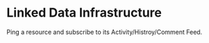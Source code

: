 Linked Data Infrastructure
==========================

Ping a resource and subscribe to its Activity/Histroy/Comment Feed.
